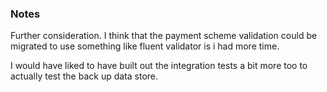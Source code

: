 ### Notes

Further consideration. I think that the payment scheme validation could be migrated to use something like fluent validator is i had more time.

I would have liked to have built out the integration tests a bit more too to actually test the back up data store.

